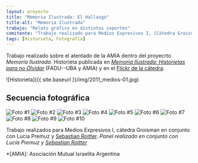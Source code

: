 ```yaml
---
layout: proyecto
title: "Memoria Ilustrada: El Hallazgo"
title-alt: "Memoria Ilustrada"
trabajo: "Relato gráfico en distintos soportes"
comitente: "Trabajo realizado para Medios Expresivos I, [Cátedra Groisman](https://catedragroisman.wordpress.com/), FADU--UBA."
tags: [Historieta, Fotografía]
---
```


Trabajo realizado sobre el atentado de la AMIA dentro del proyecrto *Memoria Ilustrada*. Historieta publicada en *[Memoria Ilustrada: Historietas para no Olvidar](http://issuu.com/ek-cultura/docs/memoria-ilustrada-hoja_por_hoja-baja/23)* (FADU--UBA y AMIA) y en el [Flickr de la cátedra](https://www.flickr.com/photos/catedragroisman/5723330979/).

![Historieta]({{ site.baseurl }}/img/2011_medios-01.jpg)

## Secuencia fotográfica
<div class="fotorama">
     <img src="{{ site.baseurl }}/img/2011_medios-02.jpg" alt="Foto #1" />
     <img src="{{ site.baseurl }}/img/2011_medios-03.jpg" alt="Foto #2" />
     <img src="{{ site.baseurl }}/img/2011_medios-04.jpg" alt="Foto #3" />
     <img src="{{ site.baseurl }}/img/2011_medios-05.jpg" alt="Foto #4" />
     <img src="{{ site.baseurl }}/img/2011_medios-06.jpg" alt="Foto #5" />
     <img src="{{ site.baseurl }}/img/2011_medios-07.jpg" alt="Foto #6" />
     <img src="{{ site.baseurl }}/img/2011_medios-08.jpg" alt="Foto #7" />
     <img src="{{ site.baseurl }}/img/2011_medios-09.jpg" alt="Foto #8" />
     <img src="{{ site.baseurl }}/img/2011_medios-10.jpg" alt="Foto #9" />
     <img src="{{ site.baseurl }}/img/2011_medios-11.jpg" alt="Foto #10" />
</div>

Trabajo realizados para Medios Expresivos I, cátedra Groisman en conjunto con Lucía Premuz y <a href="">Sebastian Roitter</a>.
*Panel realizado en conjunto con Lucía Premuz y [Sebastian Roitter](https://www.behance.net/roitter)*  

*[AMIA]: Asociación Mutual Israelita Argentina
